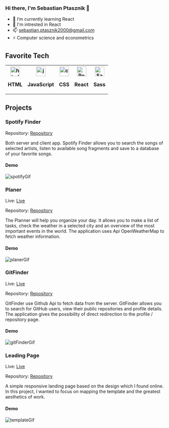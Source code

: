 ### Hi there, I'm Sebastian Ptasznik 👋

- 🌱 I’m currently learning React
- 👀 I'm intrested in React
- 📫 sebastian.ptasznik2000@gmail.com
- ⚡ Computer science and econometrics


## Favorite Tech

<table>
  <tr>
    <th> <img src="https://upload.wikimedia.org/wikipedia/commons/thumb/6/61/HTML5_logo_and_wordmark.svg/1200px-HTML5_logo_and_wordmark.svg.png" alt="html" height="30px" /> <p> HTML </p> </th>
    <th> <img src="https://upload.wikimedia.org/wikipedia/commons/thumb/9/99/Unofficial_JavaScript_logo_2.svg/480px-Unofficial_JavaScript_logo_2.svg.png" alt="js"  height="30px" /> <p>JavaScript </p></th>
    <th> <img src="https://upload.wikimedia.org/wikipedia/commons/thumb/d/d5/CSS3_logo_and_wordmark.svg/1200px-CSS3_logo_and_wordmark.svg.png" alt="css"  height="30px" /> <p>CSS</p></th>
    <th> <img src="https://upload.wikimedia.org/wikipedia/commons/thumb/a/a7/React-icon.svg/1024px-React-icon.svg.png" alt="React"  height="30px" /> <p>React</p></th>
     <th>  <img src="https://upload.wikimedia.org/wikipedia/commons/thumb/9/96/Sass_Logo_Color.svg/1200px-Sass_Logo_Color.svg.png" alt="Sass"  height="30px" /> <p>Sass</p></th>
    
  </tr>
</table>

## Projects

<h3>Spotify Finder </h3>
<p>Repository: <a href = "https://github.com/sebix00/spotify-api">Repository </a></p>
Both server and client app. Spotify Finder allows you to search the songs of selected artists, listen to available song fragments and save to a database of your favorite songs.
<h4>Demo</h4>
<img src= "https://github.com/sebix00/spotify-api/blob/master/images/spotifyFinder.gif" alt="spotifyGif" />

<h3>Planer</h3>
<p>Live: <a href = "https://cocky-thompson-ef4adb.netlify.app">Live </a></p>
<p>Repository: <a href = "https://github.com/sebix00/planer">Repository </a></p>
The Planner will help you organize your day. It allows you to make a list of tasks, check the weather in a selected city and an overview of the most important events in the world. The application uses Api OpenWeatherMap to fetch weather information.
<h4>Demo</h4>
<img src="https://github.com/sebix00/planer/blob/master/Images/Planer.gif" alt="planerGif" />

<h3>GitFinder</h3>
<p>Live: <a href = "https://sleepy-mclean-de1ce6.netlify.app">Live</a></p>
<p>Repository: <a href= "https://github.com/sebix00/git-finder">Repository</a></p>
GitFinder use Github Api to fetch data from the server. GitFinder allows you to search for GitHub users, view their public repositories and profile details. The application gives the possibility of direct redirection to the profile / repository page.
<h4>Demo</h4>
<img src="https://github.com/sebix00/git-finder/blob/master/images/GitFinder.gif" alt="gitFinderGif" />

<h3>Leading Page </h3>
<p>Live: <a href="https://goofy-edison-c889ec.netlify.app">Live</a></p>
<p>Repository: <a href="https://github.com/sebix00/template">Repository</a></p>
A simple responsive landing page based on the design which I found online. In this project, I wanted to focus on mapping the template and the greatest aesthetics of work.
<h4>Demo</h4>
<img src="https://github.com/sebix00/template/blob/master/demo/Temp-2.gif" alt="templateGif" />
  
                                                                                       
                                                                                     




